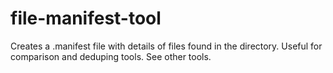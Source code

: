 # file-manifest-tool
Creates a .manifest file with details of files found in the directory. Useful for comparison and deduping tools. See other tools.
